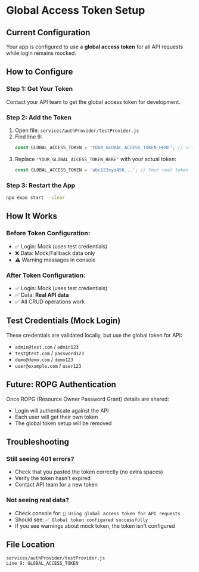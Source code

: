 # Global Access Token Setup

## Current Configuration
Your app is configured to use a **global access token** for all API requests while login remains mocked.

## How to Configure

### Step 1: Get Your Token
Contact your API team to get the global access token for development.

### Step 2: Add the Token
1. Open file: `services/authProvider/testProvider.js`
2. Find line 9:
   ```javascript
   const GLOBAL_ACCESS_TOKEN = 'YOUR_GLOBAL_ACCESS_TOKEN_HERE'; // <-- PASTE YOUR TOKEN HERE
   ```
3. Replace `'YOUR_GLOBAL_ACCESS_TOKEN_HERE'` with your actual token:
   ```javascript
   const GLOBAL_ACCESS_TOKEN = 'abc123xyz456...'; // Your real token
   ```

### Step 3: Restart the App
```bash
npx expo start --clear
```

## How It Works

### Before Token Configuration:
- ✅ Login: Mock (uses test credentials)
- ❌ Data: Mock/Fallback data only
- ⚠️ Warning messages in console

### After Token Configuration:
- ✅ Login: Mock (uses test credentials)  
- ✅ Data: **Real API data**
- ✅ All CRUD operations work

## Test Credentials (Mock Login)
These credentials are validated locally, but use the global token for API:
- `admin@test.com` / `admin123`
- `test@test.com` / `password123`
- `demo@demo.com` / `demo123`
- `user@example.com` / `user123`

## Future: ROPG Authentication
Once ROPG (Resource Owner Password Grant) details are shared:
- Login will authenticate against the API
- Each user will get their own token
- The global token setup will be removed

## Troubleshooting

### Still seeing 401 errors?
- Check that you pasted the token correctly (no extra spaces)
- Verify the token hasn't expired
- Contact API team for a new token

### Not seeing real data?
- Check console for: `🔑 Using global access token for API requests`
- Should see: `✅ Global token configured successfully`
- If you see warnings about mock token, the token isn't configured

## File Location
```
services/authProvider/testProvider.js
Line 9: GLOBAL_ACCESS_TOKEN
```
